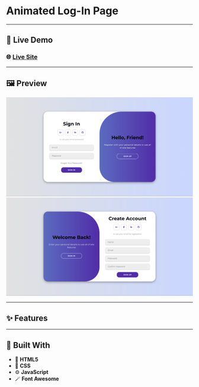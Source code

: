 # Animated Log-In Page

---

## 🚀 Live Demo

### 🌐 [**Live Site**](https://sulimanxo1.github.io/Animated-Log-In-Page/)

---

## 🖼️ Preview

![Preview](/Image/preview1.png)
![Preview](/Image/preview2.png)

---

## ✨ Features

---

## 🧩 Built With

- 🧱 **HTML5**
- 🎨 **CSS**
- ⚙️ **JavaScript**
- 🪄 **Font Awesome**
